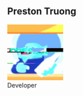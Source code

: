 ## Preston Truong
![My PFP](https://github.com/PrestonT500/prestont500.github.io/blob/2bdb58d8f2ac327b884c60cc27deef2a9965f09e/pfp.gif?raw=true)  
Developer
